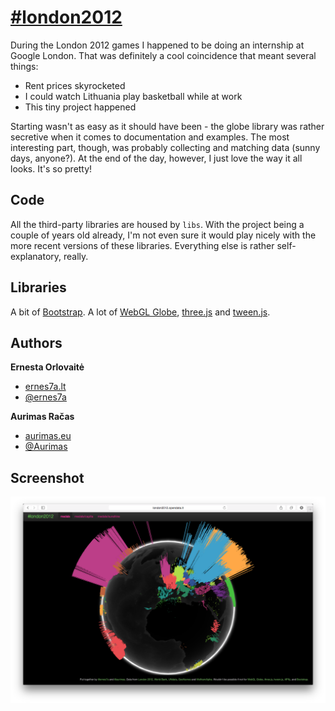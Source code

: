 # [#london2012](http://london2012.ernes7a.lt)

During the London 2012 games I happened to be doing an internship at Google London. That was definitely a cool coincidence that meant several things:
+ Rent prices skyrocketed
+ I could watch Lithuania play basketball while at work
+ This tiny project happened

Starting wasn't as easy as it should have been - the globe library was rather secretive when it comes to documentation and examples. The most interesting part, though, was probably collecting and matching data (sunny days, anyone?). At the end of the day, however, I just love the way it all looks. It's so pretty!

## Code
All the third-party libraries are housed by `libs`. With the project being a couple of years old already, I'm not even sure it would play nicely with the more recent versions of these libraries. Everything else is rather self-explanatory, really.

## Libraries
A bit of [Bootstrap](http://twitter.github.io/bootstrap/). A lot of [WebGL Globe](https://github.com/dataarts/webgl-globe), [three.js](http://mrdoob.github.io/three.js/) and [tween.js](https://github.com/sole/tween.js/).

## Authors
**Ernesta Orlovaitė**

+ [ernes7a.lt](http://ernes7a.lt)
+ [@ernes7a](http://twitter.com/ernes7a)

**Aurimas Račas**

+ [aurimas.eu](http://aurimas.eu)
+ [@Aurimas](http://twitter.com/aurimas)

## Screenshot
 ![@#london2012](https://github.com/ernesta/London2012/blob/a7d7623959902de49ca4539bf8d99c10ff68149b/London.png)